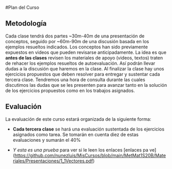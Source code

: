 #Plan del Curso

## Metodología
Cada clase tendrá dos partes ~30m-40m de una presentación de conceptos, seguido por ~60m-90m de una 
discusión basada en los ejemplos resueltos indicados. Los conceptos han sido previamente expuestos en 
videos que pueden revisarse anticipadamente.  La idea es que **antes de las clases** revisen los materiales 
de apoyo (videos, textos) traten de rehacer los ejemplos resueltos de autoevaluación. Así podrán llevar dudas a la discusión que haremos en la clase. Al finalizar la clase hay unos ejercicios propuestos que deben
resolver para entregar y sustentar cada tercera clase. Tendremos una hora de consulta durante las cuales 
discutimos las dudas que se les presenten para avanzar tanto en la solución de los ejercicios propuestos
como en los trabajos asignados.

## Evaluación 
La evaluación de este curso estará organizada de la siguiente forma:
+ **Cada tercera clase** se hará una evaluación sustentada de los ejercicios asignados como tarea.  Se tomarán en cuenta diez de estas evaluaciones y sumarán el 40\%

+ *Y esta es una prueba* para ver si le leen los enlaces [enlaces pa ve] (https://github.com/nunezluis/MisCursos/blob/main/MetMat1S20B/Materiales/Presentaciones/1_1Vectores.pdf)
